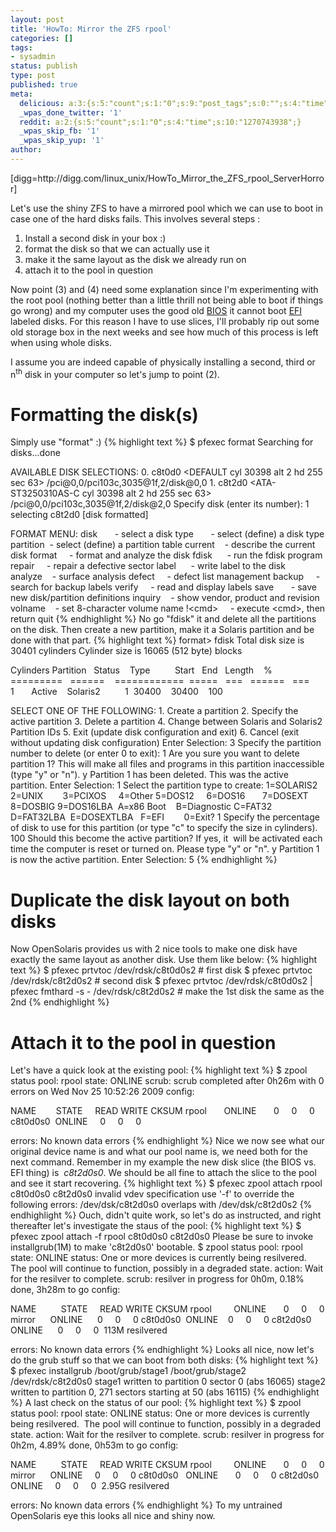 ```yaml
---
layout: post
title: 'HowTo: Mirror the ZFS rpool'
categories: []
tags:
- sysadmin
status: publish
type: post
published: true
meta:
  delicious: a:3:{s:5:"count";s:1:"0";s:9:"post_tags";s:0:"";s:4:"time";s:10:"1270743928";}
  _wpas_done_twitter: '1'
  reddit: a:2:{s:5:"count";s:1:"0";s:4:"time";s:10:"1270743938";}
  _wpas_skip_fb: '1'
  _wpas_skip_yup: '1'
author: 
---
```

<p>[digg=http://digg.com/linux_unix/HowTo_Mirror_the_ZFS_rpool_ServerHorror]</p>
<p>Let's use the shiny ZFS to have a mirrored pool which we can use to boot in case one of the hard disks fails. This involves several steps :</p>
<ol>
<li>Install a second disk in your box :)</li>
<li>format the disk so that we can actually use it</li>
<li>make it the same layout as the disk we already run on</li>
<li>attach it to the pool in question</li>
</ol>
<p>Now point (3) and (4) need some explanation since I'm experimenting with the root pool (nothing better than a little thrill not being able to boot if things go wrong) and my computer uses the good old <a href="http://en.wikipedia.org/wiki/BIOS">BIOS</a> it cannot boot <a href="http://en.wikipedia.org/wiki/Extensible_Firmware_Interface">EFI</a> labeled disks. For this reason I have to use slices, I'll probably rip out some old storage box in the next weeks and see how much of this process is left when using whole disks.</p>
<p>I assume you are indeed capable of physically installing a second, third or n<sup>th</sup> disk in your computer so let's jump to point (2).</p>
<h1>Formatting the disk(s)</h1>
<p>Simply use "format" :)
{% highlight text %}
$ pfexec format
Searching for disks...done</p>
<p>AVAILABLE DISK SELECTIONS:
 0. c8t0d0 &lt;DEFAULT cyl 30398 alt 2 hd 255 sec 63&gt;
 /pci@0,0/pci103c,3035@1f,2/disk@0,0
 1. c8t2d0 &lt;ATA-ST3250310AS-C cyl 30398 alt 2 hd 255 sec 63&gt;
 /pci@0,0/pci103c,3035@1f,2/disk@2,0
Specify disk (enter its number): 1
selecting c8t2d0
[disk formatted]</p>
<p>FORMAT MENU:
 disk       - select a disk
 type       - select (define) a disk type
 partition  - select (define) a partition table
 current    - describe the current disk
 format     - format and analyze the disk
 fdisk      - run the fdisk program
 repair     - repair a defective sector
 label      - write label to the disk
 analyze    - surface analysis
 defect     - defect list management
 backup     - search for backup labels
 verify     - read and display labels
 save       - save new disk/partition definitions
 inquiry    - show vendor, product and revision
 volname    - set 8-character volume name
 !&lt;cmd&gt;     - execute &lt;cmd&gt;, then return
 quit
{% endhighlight %}
No go "fdisk" it and delete all the partitions on the disk. Then create a new partition, make it a Solaris partition and be done with that part.
{% highlight text %}
format&gt; fdisk
Total disk size is 30401 cylinders
 Cylinder size is 16065 (512 byte) blocks</p>
<p> Cylinders
 Partition   Status    Type          Start   End   Length    %
 =========   ======    ============  =====   ===   ======   ===
 1       Active    Solaris2          1  30400    30400    100</p>
<p>SELECT ONE OF THE FOLLOWING:
 1. Create a partition
 2. Specify the active partition
 3. Delete a partition
 4. Change between Solaris and Solaris2 Partition IDs
 5. Exit (update disk configuration and exit)
 6. Cancel (exit without updating disk configuration)
Enter Selection: 3
Specify the partition number to delete (or enter 0 to exit): 1
Are you sure you want to delete partition 1? This will make all files and
programs in this partition inaccessible (type &quot;y&quot; or &quot;n&quot;).
y
Partition 1 has been deleted. This was the active partition.
Enter Selection: 1
Select the partition type to create:
 1=SOLARIS2  2=UNIX        3=PCIXOS     4=Other
 5=DOS12     6=DOS16       7=DOSEXT     8=DOSBIG
 9=DOS16LBA  A=x86 Boot    B=Diagnostic C=FAT32
 D=FAT32LBA  E=DOSEXTLBA   F=EFI        0=Exit? 1
Specify the percentage of disk to use for this partition
(or type &quot;c&quot; to specify the size in cylinders). 100
Should this become the active partition? If yes, it  will be activated
each time the computer is reset or turned on.
Please type &quot;y&quot; or &quot;n&quot;. y
Partition 1 is now the active partition.
Enter Selection: 5
{% endhighlight %}</p>
<h1>Duplicate the disk layout on both disks</h1>
<p>Now OpenSolaris provides us with 2 nice tools to make one disk have exactly the same layout as another disk. Use them like below:
{% highlight text %}
$ pfexec prtvtoc /dev/rdsk/c8t0d0s2 # first disk
$ pfexec prtvtoc /dev/rdsk/c8t2d0s2 # second disk
$ pfexec prtvtoc /dev/rdsk/c8t0d0s2 | pfexec fmthard -s - /dev/rdsk/c8t2d0s2 # make the 1st disk the same as the 2nd
{% endhighlight %}</p>
<h1>Attach it to the pool in question</h1>
<p>Let's have a quick look at the existing pool:
{% highlight text %}
$ zpool status
 pool: rpool
 state: ONLINE
 scrub: scrub completed after 0h26m with 0 errors on Wed Nov 25 10:52:26 2009
config:</p>
<p> NAME        STATE     READ WRITE CKSUM
 rpool       ONLINE       0     0     0
 c8t0d0s0    ONLINE       0     0     0</p>
<p>errors: No known data errors
{% endhighlight %}
Nice we now see what our original device name is and what our pool name is, we need both for the next command. Remember in my example the new disk slice (the BIOS vs. EFI thing) is  <em>c8t2d0s0</em>. We should be all fine to attach the slice to the pool and see it start recovering.<em></em>
{% highlight text %}
$ pfexec zpool attach rpool c8t0d0s0 c8t2d0s0
invalid vdev specification
use '-f' to override the following errors:
/dev/dsk/c8t2d0s0 overlaps with /dev/dsk/c8t2d0s2
{% endhighlight %}
Ouch, didn't quite work, so let's do as instructed, and right thereafter let's investigate the staus of the pool:
{% highlight text %}
$ pfexec zpool attach -f rpool c8t0d0s0 c8t2d0s0
Please be sure to invoke installgrub(1M) to make 'c8t2d0s0' bootable.
$ zpool status
 pool: rpool
 state: ONLINE
status: One or more devices is currently being resilvered.  The pool will
 continue to function, possibly in a degraded state.
action: Wait for the resilver to complete.
 scrub: resilver in progress for 0h0m, 0.18% done, 3h28m to go
config:</p>
<p> NAME          STATE     READ WRITE CKSUM
 rpool         ONLINE       0     0     0
 mirror        ONLINE       0     0     0
 c8t0d0s0      ONLINE       0     0     0
 c8t2d0s0      ONLINE       0     0     0  113M resilvered</p>
<p>errors: No known data errors
{% endhighlight %}
Looks all nice, now let's do the grub stuff so that we can boot from both disks:
{% highlight text %}
$ pfexec installgrub /boot/grub/stage1 /boot/grub/stage2 /dev/rdsk/c8t2d0s0
stage1 written to partition 0 sector 0 (abs 16065)
stage2 written to partition 0, 271 sectors starting at 50 (abs 16115)
{% endhighlight %}
A last check on the status of our pool:
{% highlight text %}
$ zpool status
 pool: rpool
 state: ONLINE
status: One or more devices is currently being resilvered.  The pool will
 continue to function, possibly in a degraded state.
action: Wait for the resilver to complete.
 scrub: resilver in progress for 0h2m, 4.89% done, 0h53m to go
config:</p>
<p> NAME          STATE     READ WRITE CKSUM
 rpool         ONLINE       0     0     0
 mirror        ONLINE       0     0     0
 c8t0d0s0      ONLINE       0     0     0
 c8t2d0s0      ONLINE       0     0     0  2.95G resilvered</p>
<p>errors: No known data errors
{% endhighlight %}
To my untrained OpenSolaris eye this looks all nice and shiny now.</p>
